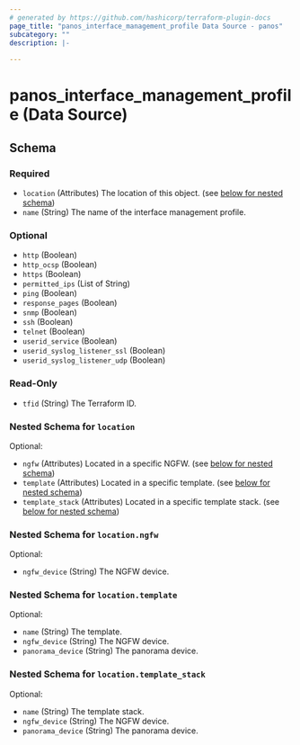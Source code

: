 ```yaml
---
# generated by https://github.com/hashicorp/terraform-plugin-docs
page_title: "panos_interface_management_profile Data Source - panos"
subcategory: ""
description: |-
  
---
```


# panos_interface_management_profile (Data Source)





<!-- schema generated by tfplugindocs -->
## Schema

### Required

- `location` (Attributes) The location of this object. (see [below for nested schema](#nestedatt--location))
- `name` (String) The name of the interface management profile.

### Optional

- `http` (Boolean)
- `http_ocsp` (Boolean)
- `https` (Boolean)
- `permitted_ips` (List of String)
- `ping` (Boolean)
- `response_pages` (Boolean)
- `snmp` (Boolean)
- `ssh` (Boolean)
- `telnet` (Boolean)
- `userid_service` (Boolean)
- `userid_syslog_listener_ssl` (Boolean)
- `userid_syslog_listener_udp` (Boolean)

### Read-Only

- `tfid` (String) The Terraform ID.

<a id="nestedatt--location"></a>
### Nested Schema for `location`

Optional:

- `ngfw` (Attributes) Located in a specific NGFW. (see [below for nested schema](#nestedatt--location--ngfw))
- `template` (Attributes) Located in a specific template. (see [below for nested schema](#nestedatt--location--template))
- `template_stack` (Attributes) Located in a specific template stack. (see [below for nested schema](#nestedatt--location--template_stack))

<a id="nestedatt--location--ngfw"></a>
### Nested Schema for `location.ngfw`

Optional:

- `ngfw_device` (String) The NGFW device.


<a id="nestedatt--location--template"></a>
### Nested Schema for `location.template`

Optional:

- `name` (String) The template.
- `ngfw_device` (String) The NGFW device.
- `panorama_device` (String) The panorama device.


<a id="nestedatt--location--template_stack"></a>
### Nested Schema for `location.template_stack`

Optional:

- `name` (String) The template stack.
- `ngfw_device` (String) The NGFW device.
- `panorama_device` (String) The panorama device.
